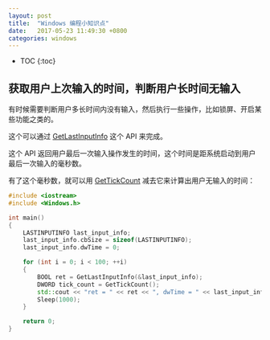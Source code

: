 ```yaml
---
layout: post
title:  "Windows 编程小知识点"
date:   2017-05-23 11:49:30 +0800
categories: windows
---
```


* TOC
{:toc}


## 获取用户上次输入的时间，判断用户长时间无输入

有时候需要判断用户多长时间内没有输入，然后执行一些操作，比如锁屏、开启某些功能之类的。

这个可以通过 [GetLastInputInfo](https://msdn.microsoft.com/en-us/library/windows/desktop/ms646302.aspx) 这个 API 来完成。

这个 API 返回用户最后一次输入操作发生的时间，这个时间是距系统启动到用户最后一次输入的毫秒数。

有了这个毫秒数，就可以用 [GetTickCount](https://msdn.microsoft.com/en-us/library/ms724408.aspx) 减去它来计算出用户无输入的时间：

```cpp
#include <iostream>
#include <Windows.h>

int main()  
{
    LASTINPUTINFO last_input_info;
    last_input_info.cbSize = sizeof(LASTINPUTINFO);
    last_input_info.dwTime = 0;

    for (int i = 0; i < 100; ++i)
    {
        BOOL ret = GetLastInputInfo(&last_input_info);
        DWORD tick_count = GetTickCount();
        std::cout << "ret = " << ret << ", dwTime = " << last_input_info.dwTime << ", interval = " << tick_count - last_input_info.dwTime << std::endl;
        Sleep(1000);
    }

    return 0;
} 
```